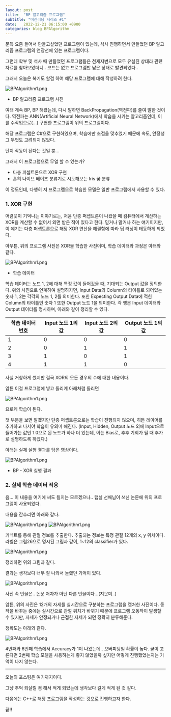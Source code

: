 ```yaml
---
layout: post
title:  "BP 알고리즘 프로그램"
subtitle: "머신러닝 시리즈 #1"
date:   2022-12-21 06:15:00 +0900
categories: blog BPAlgorithm
---
```


문득 요즘 들어서 만들고싶었던 프로그램이 있는데, 석사 진행하면서 만들었던 BP 알고리즘 프로그램의 연장선에 있는 프로그램이다.

그런데 학부 및 석사 때 만들었던 프로그램들은 천재지변으로 모두 유실된 상태라 관련 자료를 찾아보았더니.. 코드는 없고 프로그램만 남은 상태로 발견되었다..

그래서 오늘은 복기도 할겸 하여 해당 프로그램에 대해 작성하려 한다.

![BPAlgorithm1.png](/img/blog/BPAlgorithm/BPAlgorithm1.png)
- BP 알고리즘 프로그램 사진

여태 계속 BP, BP 해왔는데, 다시 말하면 BackPropagation(역전파)를 줄여 말한 것이다. 역전파는 ANN(Artificial Neural Network)에서 학습을 시키는 알고리즘인데, 이를 수작업으로(...) 구현한 프로그램이 위의 프로그램이다.

해당 프로그램은 C#으로 구현하였으며, 학습에만 초점을 맞추었기 때문에 속도, 안정성 그 무엇도 고려되지 않았다.

단지 작동이 된다는 것일 뿐...

그래서 이 프로그램으로 무얼 할 수 있는가?

- 다층 퍼셉트론으로 XOR 구현
- 흔히 나이브 베이즈 분류기로 시도해보는 Iris 꽃 분류

이 정도인데, 다행히 저 프로그램으로 학습한 모델은 일반 프로그램에서 사용할 수 있다.


### 1. XOR 구현

어렴풋이 기억나는 이야기로는, 처음 단층 퍼셉트론이 나왔을 때 컴퓨터에서 계산하는 XOR을 계산할 수 없어서 외면 받은 적이 있다고 한다. 믿거나 말거나 하는 얘기이지만, 이 얘기는 다층 퍼셉트론으로 해당 XOR 연산을 해결함에 따라 딥 러닝이 태동하게 되었다.

아무튼, 위의 프로그램 사진은 XOR을 학습한 사진이며, 학습 데이터와 과정은 아래와 같다.

![BPAlgorithm1.png](/img/blog/BPAlgorithm/BPAlgorithm2.png)
- 학습 데이터

학습 데이터는 노드 1, 2에 대해 특정 값이 들어갔을 때, 기대되는 Output 값을 정의한다.
위의 사진으로 연계하여 설명하자면, Input Data의 Column의 타이틀로 되어있는 숫자 1, 2는 각각의 노드 1, 2를 의미한다.  또한 Expecting Output Data에 적힌 Column의 타이틀인 숫자 1 또한 Output 노드 1을 의미한다.
각 행은 Input 데이터와 Output 데이터를 명시하며, 아래와 같이 정리할 수 있다.

|학습 데이터 번호|Input 노드 1의 값|Input 노드 2의 값|Output 노드 1의 값|
|---|---|---|---|
|1|0|0|0|
|2|0|1|1|
|3|1|0|1|
|4|1|1|0|

사실 거창하게 썼지만 결국 XOR의 모든 경우의 수에 대한 내용이다.

암튼 이걸 프로그램에 넣고 돌리게 아래처럼 돌리면

![BPAlgorithm1.png](/img/blog/BPAlgorithm/BPAlgorithm3.gif)

요로케 학습이 된다.

첫 부분을 보면 알겠지만 단층 퍼셉트론으로는 학습이 진행되지 않으며, 히든 레이어를 추가하고 나서야 학습이 유의미 해진다.
(Input, Hidden, Output 노드 외에 Input으로 들어가는 값인 1.0으로 된 노드가 하나 더 있는데, 이는 Bias로, 추후 기회가 될 때 추가로 설명하도록 하겠다.)

아래는 실제 실행 결과를 담은 영상이다.

![BPAlgorithm1.png](/img/blog/BPAlgorithm/BPAlgorithm4.gif)
- BP - XOR 실행 결과


### 2. 실제 학습 데이터 적용

음... 이 내용을 여기에 써도 될지는 모르겠으나.. 랩실 선배님이 쓰신 논문에 위의 프로그램이 사용되었다.

내용을 간추리면 아래와 같다.

![BPAlgorithm1.png](/img/blog/BPAlgorithm/BPAlgorithm5.png)
![BPAlgorithm1.png](/img/blog/BPAlgorithm/BPAlgorithm6.png)

키넥트를 통해 관절 정보를 추출한다. 추출되는 정보는 특정 관절 12개의 x, y 위치이다.
라벨은 그림26으로 명시된 그림과 같이, 1~12의 classifier가 있다.

![BPAlgorithm1.png](/img/blog/BPAlgorithm/BPAlgorithm7.png)

정리하면 위의 그림과 같다.

결과는 생각보다 너무 잘 나와서 놀랬던 기억이 있다.

![BPAlgorithm1.png](/img/blog/BPAlgorithm/BPAlgorithm8.png)

사진 속 인물은.. 논문 저자가 아닌 다른 인물이다...(지못미..)

암튼, 위의 사진은 12개의 자세를 실시간으로 구분하는 프로그램을 캡처한 사진이다.
동작을 바꾸는 중에는 실시간으로 관절 위치가 바뀌기 때문에 프로그램 오동작이 발생할 수 있지만,
자세가 안정되거나 근접한 자세가 되면 정확히 분류해준다.

정확도는 아래와 같다.

![BPAlgorithm1.png](/img/blog/BPAlgorithm/BPAlgorithm9.png)

4번째와 6번째 학습에서 Accuracy가 1이 나왔는데.. 오버피팅일 확률이 높다.
굳이 고른다면 2번째 학습 모델을 사용하는게 좋지 않았을까 싶지만 어떻게 진행했었는지는 기억이 나지 않는다.


---
오늘의 포스팅은 여기까지이다.

그냥 추억 되살릴 겸 해서 적게 되었는데 생각보다 길게 적게 된 것 같다.

다음에는 C++로 해당 프로그램을 작성하는 것으로 진행하고자 한다.

끝!!